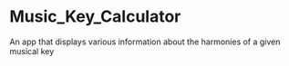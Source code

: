 # Music_Key_Calculator
An app that displays various information about the harmonies of a given musical key
